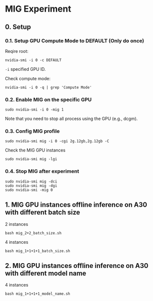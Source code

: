 # MIG Experiment

## 0. Setup

### 0.1. Setup GPU Compute Mode to DEFAULT (Only do once)

Reqire root:
```shell
nvidia-smi -i 0 -c DEFAULT
```
`-i` specified GPU ID.

Check compute mode:
```shell
nvidia-smi -i 0 -q | grep 'Compute Mode'
```

### 0.2. Enable MIG on the specific GPU
```shell
sudo nvidia-smi -i 0 -mig 1
```
Note that you need to stop all process using the GPU (e.g., dcgm).

### 0.3. Config MIG profile

```shell
sudo nvidia-smi mig -i 0 -cgi 2g.12gb,2g.12gb -C
```

Check the MIG GPU instances
```shell
sudo nvidia-smi mig -lgi
```

### 0.4. Stop MIG after experiment
```shell
sudo nvidia-smi mig -dci
sudo nvidia-smi mig -dgi
sudo nvidia-smi -mig 0
```

## 1. MIG GPU instances offline inference on A30 with different batch size

2 instances
```shell
bash mig_2+2_batch_size.sh
```

4 instances
```shell
bash mig_1+1+1+1_batch_size.sh
```

## 2. MIG GPU instances offline inference on A30 with different model name
4 instances
```shell
bash mig_1+1+1+1_model_name.sh
```
